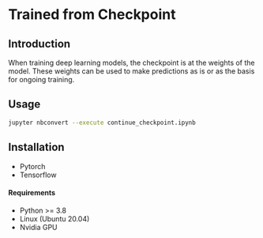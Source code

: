 # Trained from Checkpoint

## Introduction

When training deep learning models, the checkpoint is at the weights of the model. These weights can be used to make predictions as is or as the basis for ongoing training.

## Usage

```bash
jupyter nbconvert --execute continue_checkpoint.ipynb
```

## Installation

- Pytorch
- Tensorflow

#### Requirements

- Python >= 3.8
- Linux (Ubuntu 20.04)
- Nvidia GPU
